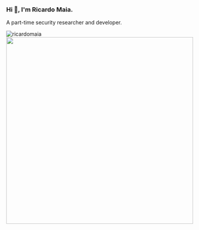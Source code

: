### Hi 👋, I'm Ricardo Maia. 
A part-time security researcher and developer.

<p><img align="left" src="https://github-readme-stats.vercel.app/api?username=ricardomaia&show_icons=true&locale=en" alt="ricardomaia" /></p>

<img src="https://cr-ss-service.azurewebsites.net/api/ScreenShot?widget=summary&username=ricardomaia&badges=2&show-avatar=false&style=--float:left;" width="500"/>
